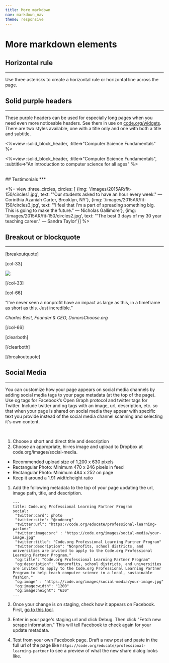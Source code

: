 ```yaml
---
title: More markdown
nav: markdown_nav
theme: responsive
---
```


# More markdown elements

## Horizontal rule
***
Use three asterisks to create a horizontal rule or horizontal line across the page.

## Solid purple headers
***
These purple headers can be used for especially long pages when you need even more noticeable headers. See them in use on [code.org/widgets](/widgets). There are two styles available, one with a title only and one with both a title and subtitle.

<%=view :solid_block_header, :title=>"Computer Science Fundamentals" %>

<%=view :solid_block_header, :title=>"Computer Science Fundamentals", :subtitle=>"An introduction to computer science for all ages" %>

<br>
## Testimonials
***

<%= view :three_circles, circles: [
{img: '/images/2015AR/fit-150/circles1.jpg', text: '"Our students asked to have an hour every week." &mdash; Corinthia Azaniah Carter, Brooklyn, NY'},
{img: '/images/2015AR/fit-150/circles3.jpg', text: '"I feel that I\'m a part of spreading something big. This is going to make the future." &mdash; Nicholas Gallimore'},
{img: '/images/2015AR/fit-150/circles2.jpg', text: '"The best 3 days of my 30 year teaching career." &mdash; Sandra Taylor'}] %>

## Breakout or blockquote
***

[breakoutquote]

[col-33]

<img src="/images/AR2016/best.jpg" style="max-width: 80%"/>

[/col-33]

[col-66]

“I've never seen a nonprofit have an impact as large as this, in a timeframe as short as this. Just incredible.”

*Charles Best, Founder & CEO, DonorsChoose.org*

[/col-66]

[clearboth]

[/clearboth]
   
[/breakoutquote]


## Social Media
***
You can customize how your page appears on social media channels by adding social media tags to your page metadata (at the top of the page). Use og tags for Facebook’s Open Graph protocol and twitter tags for Twitter. Include twitter and og tags with an image, url, description, etc. so that when your page is shared on social media they appear with specific text you provide instead of the social media channel scanning and selecting it's own content.

<br>

1. Choose a short and direct title and description
1. Choose an appropriate, hi-res image and upload to Dropbox at code.org/images/social-media.
  * Recommended upload size of 1,200 x 630 pixels
  * Rectangular Photo: Minimum 470 x 246 pixels in feed
  * Rectangular Photo: Minimum 484 x 252 on page
  * Keep it around a 1.91 width:height ratio
1. Add the following metadata to the top of your page updating the url, image path, title, and description.

	```
	---
	title: Code.org Professional Learning Partner Program
	social:
	 "twitter:card": photo
	 "twitter:site": "@codeorg"
	 "twitter:url": "https://code.org/educate/professional-learning-partner"
	 "twitter:image:src" : "https://code.org/images/social-media/your-image.jpg"
	 "twitter:title": "Code.org Professional Learning Partner Program"
	 "twitter:description": "Nonprofits, school districts, and universities are invited to apply to the Code.org Professional Learning Partner Program."
	 "og:title": "Code.org Professional Learning Partner Program"
	 "og:description": "Nonprofits, school districts, and universities are invited to apply to the Code.org Professional Learning Partner Program to help teach computer science in a local, sustainable fashion."
	 "og:image" : "https://code.org/images/social-media/your-image.jpg"
	 "og:image:width": "1200"
	 "og:image:height": "630"
	---
	```
1. Once your change is on staging, check how it appears on Facebook. First, [go to this tool](https://developers.facebook.com/tools/debug).
1. Enter in your page's staging url and click Debug. Then click "Fetch new scrape information." This will tell Facebook to check again for your update metadata.
1. Test from your own Facebook page. Draft a new post and paste in the full url of the page like `https://code.org/educate/professional-learning-partner` to see a preview of what the new share dialog looks like. 

<br>
